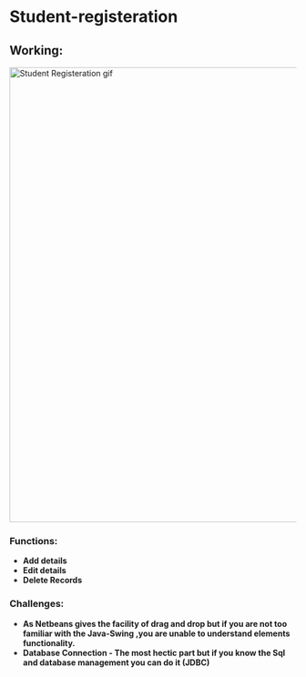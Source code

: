 # Student-registeration
## Working:

<img src="https://github.com/manan-dude/Student-registeration/blob/main/OnlineExamSystem/Untitled%20%E2%80%91%20Made%20with%20FlexClip%20(1).gif" alt="Student Registeration gif" title="Netbeans" width="800"/>

### Functions:
* <b>Add details</b>
* <b>Edit details</b>
* <b>Delete Records</b>


### Challenges:

* **As Netbeans gives the facility of drag and drop but if you are not too familiar with the Java-Swing ,you are unable to understand elements functionality.**
* **Database Connection - The most hectic part but if you know the Sql and database management you can do it (JDBC)**


